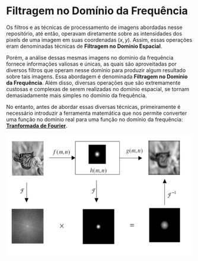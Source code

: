 # Filtragem no Domínio da Frequência

Os filtros e as técnicas de processamento de imagens abordadas nesse repositório, até então, operavam diretamente sobre as intensidades dos pixels de uma imagem em suas coordenadas $(x, y)$. Assim, essas operações eram denominadas técnicas de **Filtragem no Domínio Espacial**.

Porém, a análise dessas mesmas imagens no domínio da frequência fornece informações valiosas e únicas, as quais são aproveitadas por diversos filtros que operam nesse domínio para produzir algum resultado sobre tais imagens. Essa abordagem é denominada **Filtragem no Domínio da Frequência**. Além disso, diversas operações que são extremamente custosas e complexas de serem realizadas no domínio espacial, se tornam demasiadamente mais simples no domínio da frequência.

No entanto, antes de abordar essas diversas técnicas, primeiramente é necessário introduzir a ferramenta matemática que nos permite converter uma função no domínio real para uma função no domínio da frequência: [**Tranformada de Fourier**](fourier).

<p align="center">
    <img src="./readmeImg/Fourier_Filtering.png" width="560px" height="330px">
</p>